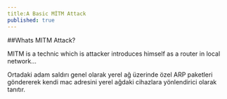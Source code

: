 ```yaml
---
title:A Basic MİTM Attack
published: true
---
```

##Whats MITM Attack?

MITM is a technic which is attacker introduces himself as a router in local network...

Ortadaki adam saldırı genel olarak yerel ağ üzerinde özel ARP paketleri göndererek kendi mac adresini yerel ağdaki cihazlara yönlendirici olarak tanıtır.
